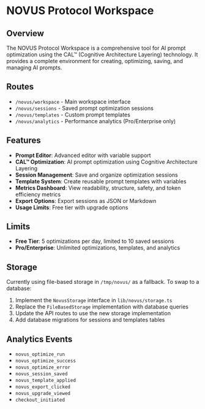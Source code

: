 # NOVUS Protocol Workspace

## Overview
The NOVUS Protocol Workspace is a comprehensive tool for AI prompt optimization using the CAL™ (Cognitive Architecture Layering) technology. It provides a complete environment for creating, optimizing, saving, and managing AI prompts.

## Routes
- `/novus/workspace` - Main workspace interface
- `/novus/sessions` - Saved prompt optimization sessions
- `/novus/templates` - Custom prompt templates
- `/novus/analytics` - Performance analytics (Pro/Enterprise only)

## Features
- **Prompt Editor**: Advanced editor with variable support
- **CAL™ Optimization**: AI prompt optimization using Cognitive Architecture Layering
- **Session Management**: Save and organize optimization sessions
- **Template System**: Create reusable prompt templates with variables
- **Metrics Dashboard**: View readability, structure, safety, and token efficiency metrics
- **Export Options**: Export sessions as JSON or Markdown
- **Usage Limits**: Free tier with upgrade options

## Limits
- **Free Tier**: 5 optimizations per day, limited to 10 saved sessions
- **Pro/Enterprise**: Unlimited optimizations, templates, and analytics

## Storage
Currently using file-based storage in `/tmp/novus/` as a fallback. To swap to a database:

1. Implement the `NovusStorage` interface in `lib/novus/storage.ts`
2. Replace the `FileBasedStorage` implementation with database queries
3. Update the API routes to use the new storage implementation
4. Add database migrations for sessions and templates tables

## Analytics Events
- `novus_optimize_run`
- `novus_optimize_success`
- `novus_optimize_error`
- `novus_session_saved`
- `novus_template_applied`
- `novus_export_clicked`
- `novus_upgrade_viewed`
- `checkout_initiated`